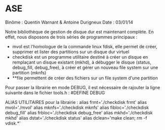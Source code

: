 ASE
===
Binôme : Quentin Warnant & Antoine Durigneux
Date : 03/01/14

Notre bibliothèque de gestion de disque dur est maintenant complète.
En effet, nous disposons de trois séries de programmes principaux :
- mvol est l'homologue de la commande linux fdisk, elle permet de créer, supprimer et lister des partitions sur un disque dur virtuel
- checkdisk est un programme utilitaire destiné à créer un disque en remplaçant un disque existant (mkhd), à débugger le disque (status, debug_fill, debug_free), à créer et gérer un nouveau file system sur une partition (mknfs)
- **file permettent de créer des fichiers sur un file system d'une partition

Pour passer la librairie en mode DEBUG, il est nécessaire de rajouter la ligne suivante dans le fichier tools.h :
#DEFINE DEBUG

ALIAS UTILITAIRES pour la librairie :
alias frmt='./checkdisk frmt'
alias mvol='./mvol'
alias mknfs='./checkdisk mknfs'
alias fibloc='./checkdisk debug_fill'
alias frbloc='./checkdisk debug_free'
alias mkhd='./checkdisk mkhd'
alias dstat='./checkdisk status'
alias dclean='make clean; rm -f vdisk.*'
